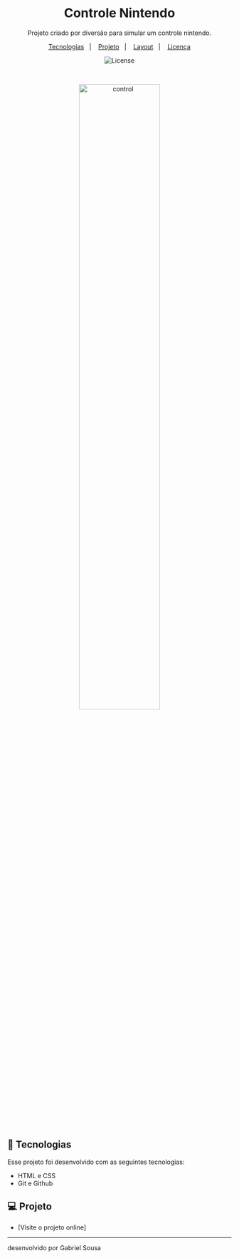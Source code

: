 <h1 align="center"> Controle Nintendo </h1>

<p align="center"> Projeto criado por diversão para simular um controle nintendo. <br/>
</p>

<p align="center">
  <a href="#-tecnologias">Tecnologias</a>&nbsp;&nbsp;&nbsp;|&nbsp;&nbsp;&nbsp;
  <a href="#-projeto">Projeto</a>&nbsp;&nbsp;&nbsp;|&nbsp;&nbsp;&nbsp;
  <a href="#-layout">Layout</a>&nbsp;&nbsp;&nbsp;|&nbsp;&nbsp;&nbsp;
  <a href="#memo-licença">Licença</a>
</p>

<p align="center">
  <img alt="License" src="https://img.shields.io/static/v1?label=license&message=MIT&color=49AA26&labelColor=000000">
</p>

<br>

<p align="center">
  <img alt="control" src="assets/Controle-Nintendo.gif" width="60%">
</p>

## 🤖 Tecnologias

Esse projeto foi desenvolvido com as seguintes tecnologias:

- HTML e CSS
- Git e Github

## 💻 Projeto

- [Visite o projeto online]
---

desenvolvido por Gabriel Sousa
